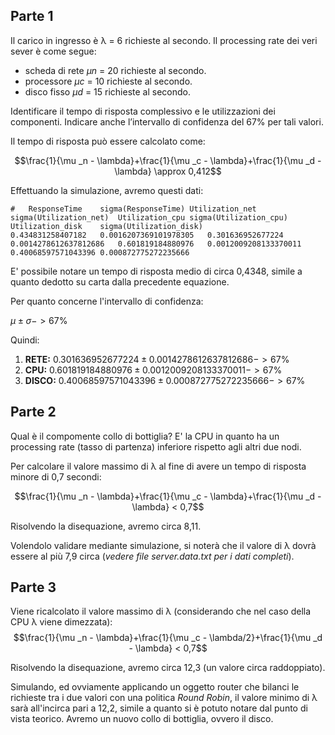 ## Parte 1
Il carico in ingresso è λ = 6 richieste al secondo. Il processing rate dei veri sever
è come segue:
- scheda di rete *μn* = 20 richieste al secondo.
- processore *μc* = 10 richieste al secondo.
- disco fisso *μd* = 15 richieste al secondo.

Identificare il tempo di risposta complessivo e le utilizzazioni dei componenti.
Indicare anche l’intervallo di confidenza del 67% per tali valori.

Il tempo di risposta può essere calcolato come:

$$\frac{1}{\mu _n - \lambda}+\frac{1}{\mu _c - \lambda}+\frac{1}{\mu _d - \lambda} \approx 0,412$$

Effettuando la simulazione, avremo questi dati:
```
#	ResponseTime	sigma(ResponseTime)	Utilization_net	sigma(Utilization_net)	Utilization_cpu	sigma(Utilization_cpu)	Utilization_disk	sigma(Utilization_disk)
0.434831258407182	0.0016207369101978305	0.301636952677224	0.0014278612637812686	0.601819184880976	0.0012009208133370011	0.40068597571043396	0.000872775272235666
```

E' possibile notare un tempo di risposta medio di circa 0,4348, simile a quanto dedotto su carta dalla precedente equazione.

Per quanto concerne l'intervallo di confidenza:

$\mu \pm \sigma -> 67 \%$

Quindi:

1) **RETE:** $0.301636952677224 \pm 0.0014278612637812686 -> 67 \%$
2) **CPU:** $0.601819184880976 \pm 0.0012009208133370011 -> 67 \%$
3) **DISCO:** $0.40068597571043396 \pm 0.000872775272235666 -> 67 \%$


## Parte 2

Qual è il compomente collo di bottiglia? E' la CPU in quanto ha un processing rate (tasso di partenza) inferiore rispetto agli altri due nodi. 

Per calcolare il valore massimo di λ al fine di avere un tempo di risposta minore di 0,7 secondi:

$$\frac{1}{\mu _n - \lambda}+\frac{1}{\mu _c - \lambda}+\frac{1}{\mu _d - \lambda} < 0,7$$

Risolvendo la disequazione, avremo circa 8,11.

Volendolo validare mediante simulazione, si noterà che il valore di λ dovrà essere al più 7,9 circa (*vedere file server.data.txt per i dati completi*).

## Parte 3

Viene ricalcolato il valore massimo di λ (considerando che nel caso della CPU λ viene dimezzata):
$$\frac{1}{\mu _n - \lambda}+\frac{1}{\mu _c - \lambda/2}+\frac{1}{\mu _d - \lambda} < 0,7$$

Risolvendo la disequazione, avremo circa 12,3 (un valore circa raddoppiato).

Simulando, ed ovviamente applicando un oggetto router che bilanci le richieste tra i due valori con una politica *Round Robin*, il valore minimo di λ sarà all'incirca pari a 12,2, simile a quanto si è potuto notare dal punto di vista teorico. Avremo un nuovo collo di bottiglia, ovvero il disco.